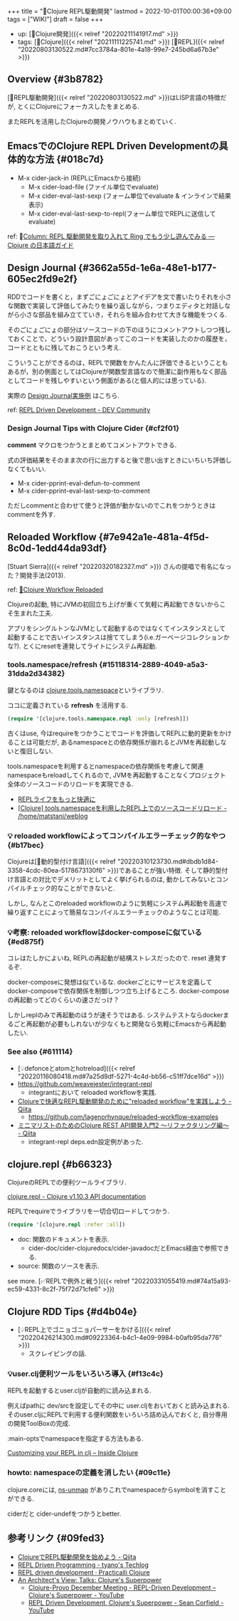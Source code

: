 +++
title = "📝Clojure REPL駆動開発"
lastmod = 2022-10-01T00:00:36+09:00
tags = ["WIKI"]
draft = false
+++

-   up: [📂Clojure開発]({{< relref "20220211141917.md" >}})
-   tags: [🔖Clojure]({{< relref "20211111225741.md" >}}) [🔖REPL]({{< relref "20220803130522.md#7cc3784a-801e-4a18-99e7-245bd6a67b3e" >}})


## Overview {#3b8782}

[📝REPL駆動開発]({{< relref "20220803130522.md" >}})はLISP言語の特徴だが, とくにClojureにフォーカスしたをまとめる.

またREPLを活用したClojureの開発ノウハウもまとめていく.


## EmacsでのClojure REPL Driven Developmentの具体的な方法 {#018c7d}

-   M-x cider-jack-in (REPLにEmacsから接続)
    -   M-x cider-load-file (ファイル単位でevaluate)
    -   M-x cider-eval-last-sexp (フォーム単位でevaluate & インラインで結果表示)
    -   M-x cider-eval-last-sexp-to-repl(フォーム単位でREPLに送信してevaluate)

ref: 🔗[Column: REPL 駆動開発を取り入れて Ring でもう少し遊んでみる — Clojure の日本語ガイド](http://ayato-p.github.io/clojure-beginner/intro_web_development/column_rdd_and_more_ring.html)


## Design Journal {#3662a55d-1e6a-48e1-b177-605ec2fd9e2f}

RDDでコードを書くと，まずごにょごにょとアイデアを文で書いたりそれを小さな関数で実装して評価してみたりを繰り返しながら，つまりエディタと対話しながら小さな部品を組み立てていき，それらを組み合わせて大きな機能をつくる.

そのごにょごにょの部分はソースコードの下のほうにコメントアウトしつつ残しておくことで，どういう設計意図があってこのコードを実装したのかの履歴を，コードとともに残しておこうという考え.

こういうことができるのは，REPLで関数をかんたんに評価できるということもあるが，別の側面としてはClojureが関数型言語なので簡潔に副作用もなく部品としてコードを残しやすいという側面がある(と個人的には思っている).

実際の [Design Journal実施例](https://github.com/practicalli-john/tictactoe-reagent/blob/master/src/tictactoe_reagent/core.cljs#L124) はこちら.

ref: [REPL Driven Development - DEV Community](https://dev.to/jr0cket/repl-driven-development-ano)


### Design Journal Tips with Clojure Cider {#cf2f01}

**comment** マクロをつかうとまとめてコメントアウトできる.

式の評価結果をそのまま次の行に出力すると後で思い出すときにいちいち評価しなくてもいい.

-   M-x cider-pprint-eval-defun-to-comment
-   M-x cider-pprint-eval-last-sexp-to-comment

ただしcommentと合わせて使うと評価が動かないのでこれをつかうときはcommentを外す.


## Reloaded Workflow {#7e942a1e-481a-4f5d-8c0d-1edd44da93df}

[Stuart Sierra]({{< relref "20220320182327.md" >}}) さんの提唱で有名になった？開発手法(2013).

ref: [🔗Clojure Workflow Reloaded](https://cognitect.com/blog/2013/06/04/clojure-workflow-reloaded)

Clojureの起動, 特にJVMの初回立ち上げが重くて気軽に再起動できないからこそ生まれた工夫.

アプリをシングルトンなJVMとして起動するのではなくてインスタンスとして起動することで古いインスタンスは捨ててしまう(i.e.ガーベージコレクションかな?). とくにresetを連発してライトにシステム再起動.


### tools.namespace/refresh {#15118314-2889-4049-a5a3-31dda2d34382}

鍵となるのは [clojure.tools.namespace](https://github.com/clojure/tools.namespace)といライブラリ.

ココに定義されている **refresh** を活用する.

```clojure
(require '[clojure.tools.namespace.repl :only [refresh]])
```

古くはuse, 今はrequireをつかうことでコードを評価してREPLに動的更新をかけることは可能だが, あるnamespaceとの依存関係が崩れるとJVMを再起動しないと復旧しない.

tools.namespaceを利用するとnamespaceの依存関係を考慮して関連namespaceもreloadしてくれるので, JVMを再起動することなくプロジェクト全体のソースコードのリロードを実現できる.

-   [REPLライフをもっと快適に](https://www.slideshare.net/sohta/repl-40110261)
-   [[Clojure] tools.namespaceを利用したREPL上でのソースコードリロード - /home/matstani/weblog](http://matstani.github.io/blog/2014/08/05/clojure-tools-dot-namespace/)


### <span class="org-todo todo _">💡</span> reloaded workflowによってコンパイルエラーチェック的なやつ {#b17bec}

Clojureは[🔖動的型付け言語]({{< relref "20220310123730.md#dbdb1d84-3358-4cdc-80ea-5178673130f6" >}})であることが強い特徴. そして静的型付け言語との対比でデメリットとしてよく挙げられるのは, 動かしてみないとコンパイルチェック的なことができないと.

しかし, なんとこのreloaded workflowのように気軽にシステム再起動を高速で繰り返すことによって簡易なコンパイルエラーチェックのようなことは可能.


### 💡考察: reloaded workflowはdocker-composeに似ている {#ed875f}

コレはたしかによいね, REPLの再起動が結構ストレスだったので. reset 連発するぞ.

docker-composeに発想は似ているな. dockerごとにサービスを定義してdocker-composeで依存関係を制御しつつ立ち上げるところ. docker-composeの再起動ってどのくらいの速さだっけ？

しかしreplのみで再起動のほうが速そうではある. システムテストならdockerまるごと再起動が必要もしれないが少なくもと開発なら気軽にEmacsから再起動したい.


### See also {#611114}

-   [💡defonceとatomとhotreload]({{< relref "20220116080418.md#7a25d9df-5271-4c4d-bb56-c51ff7dce16d" >}})
-   <https://github.com/weavejester/integrant-repl>
    -   integrantにおいて reloaded workflowを実践.
-   [Clojureで快適なREPL駆動開発のために"reloaded workflow"を実践しよう - Qiita](https://qiita.com/lagenorhynque/items/a752ffae490e83ebe70d)
    -   <https://github.com/lagenorhynque/reloaded-workflow-examples>
-   [ミニマリストのためのClojure REST API開発入門2 〜リファクタリング編〜 - Qiita](https://qiita.com/lagenorhynque/items/f1e3c75439c1625756f3#2-integrant-repl%E3%81%AE%E5%B0%8E%E5%85%A5)
    -   integrant-repl deps.edn設定例があった.


## clojure.repl {#b66323}

ClojureのREPLでの便利ツールライブラリ.

[clojure.repl - Clojure v1.10.3 API documentation](https://clojure.github.io/clojure/clojure.repl-api.html)

REPLでrequireでライブラリを一切合切ロードしてつかう.

```clojure
(require '[clojure.repl :refer :all])
```

-   doc: 関数のドキュメントを表示.
    -   cider-doc/cider-clojuredocs/cider-javadocだとEmacs経由で参照できる.
-   source: 関数のソースを表示.

see more. [✅REPLで例外と戦う]({{< relref "20220331055419.md#74a15a93-ec59-4331-8c2f-75f72d71cfe6" >}})


## Clojure RDD Tips {#d4b04e}

-   [💡REPL上でゴニョゴニョパーサーをかける]({{< relref "20220426214300.md#09223364-b4c1-4e09-9984-b0afb95da776" >}})
    -   スクレイピングの話.


### 💡user.clj便利ツールをいろいろ導入 {#f13c4c}

REPLを起動するとuser.cljが自動的に読み込まれる.

例えばpathに dev/srcを設定してその中に user.cljをおいておくと読み込まれる. そのuser.cljにREPLで利用する便利関数をいろいろ詰め込んでおくと, 自分専用の開発ToolBoxの完成.

:main-optsでnamespaceを指定する方法もある.

[Customizing your REPL in clj – Inside Clojure](https://insideclojure.org/2020/02/11/custom-repl/)


### howto: namespaceの定義を消したい {#09c11e}

clojure.coreには, [ns-unmap](https://clojuredocs.org/clojure.core/ns-unmap) がありこれでnamespaceからsymbolを消すことができる.

ciderだと cider-undefをつかうとbetter.


## 参考リンク {#09fed3}

-   [ClojureでREPL駆動開発を始めよう - Qiita](https://qiita.com/lagenorhynque/items/d68934546fa7283bad9d)
-   [REPL Driven Programming - tyano's Techlog](https://tyano.shelfinc.com/post/48110396231/repl-driven-programming)
-   [REPL driven development · Practicalli Clojure](https://practical.li/clojure/repl-driven-development.html)
-   [An Architect's View: Talks: Clojure's Superpower](https://corfield.org/blog/2020/11/24/talks-clojures-superpower/)
    -   [Clojure-Provo December Meeting - REPL-Driven Development – Clojure's
        Superpower - YouTube](https://www.youtube.com/watch?v=skEXGSp10Xs)
    -   [REPL Driven Development, Clojure's Superpower - Sean Corfield - YouTube](https://www.youtube.com/watch?v=gIoadGfm5T8)
